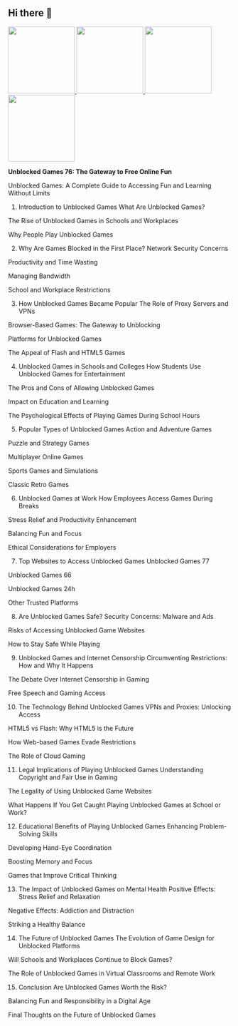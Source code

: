 ## Hi there 👋

 <article class="markdown-body entry-content container-lg f5" itemprop="text"><a href="https://lesson2.guru" rel="nofollow">
  <img src="https://camo.githubusercontent.com/9a672f639250395a2b3ce130853a5715bdada9eab6204da1091ae676fd5c2479/68747470733a2f2f6c6573736f6e322e677572752f75706c6f6164732f363766376265663838643436352d726574726f2d626f776c2e706e67" width="150" style="max-width: 100%;">
</a>
<a href="https://mathlessons.blog" rel="nofollow">
  <img src="https://camo.githubusercontent.com/946e1e25c3f7d282bc7a5d1f5e45e4f53779ebc1eee72665e769d7b27cf0ecaf/68747470733a2f2f6c6573736f6e322e677572752f75706c6f6164732f363766383230633137383563622d736c6f70652e706e67" width="150" style="max-width: 100%;">
</a>
<a href="https://mathtest-99.art" rel="nofollow">
  <img src="https://camo.githubusercontent.com/00cad256fb66a435255c692becd13a3aa19cbc1f4bbdb88fa2de066fe9ac9811/68747470733a2f2f6c6573736f6e322e677572752f75706c6f6164732f363766383231303230393638352d6269746c6966652e706e67" width="150" style="max-width: 100%;">
</a>
<a href="https://mathtest-99.space" rel="nofollow">
  <img src="https://camo.githubusercontent.com/236f92a0a1235de39d6e3cdb19b78d3d3e6ce08a670d98f45f99e25a05e003f7/68747470733a2f2f6c6573736f6e2d312e6c6f6c2f75706c6f6164732f363766383231343834396665612d636f6f6b6965636c69636b65722e706e67" width="150" style="max-width: 100%;">
</a>
<p dir="auto"><strong>Unblocked Games 76: The Gateway to Free Online Fun</strong></p>
</article>

Unblocked Games: A Complete Guide to Accessing Fun and Learning Without Limits

1. Introduction to Unblocked Games
What Are Unblocked Games?

The Rise of Unblocked Games in Schools and Workplaces

Why People Play Unblocked Games

2. Why Are Games Blocked in the First Place?
Network Security Concerns

Productivity and Time Wasting

Managing Bandwidth

School and Workplace Restrictions

3. How Unblocked Games Became Popular
The Role of Proxy Servers and VPNs

Browser-Based Games: The Gateway to Unblocking

Platforms for Unblocked Games

The Appeal of Flash and HTML5 Games

4. Unblocked Games in Schools and Colleges
How Students Use Unblocked Games for Entertainment

The Pros and Cons of Allowing Unblocked Games

Impact on Education and Learning

The Psychological Effects of Playing Games During School Hours

5. Popular Types of Unblocked Games
Action and Adventure Games

Puzzle and Strategy Games

Multiplayer Online Games

Sports Games and Simulations

Classic Retro Games

6. Unblocked Games at Work
How Employees Access Games During Breaks

Stress Relief and Productivity Enhancement

Balancing Fun and Focus

Ethical Considerations for Employers

7. Top Websites to Access Unblocked Games
Unblocked Games 77

Unblocked Games 66

Unblocked Games 24h

Other Trusted Platforms

8. Are Unblocked Games Safe?
Security Concerns: Malware and Ads

Risks of Accessing Unblocked Game Websites

How to Stay Safe While Playing

9. Unblocked Games and Internet Censorship
Circumventing Restrictions: How and Why It Happens

The Debate Over Internet Censorship in Gaming

Free Speech and Gaming Access

10. The Technology Behind Unblocked Games
VPNs and Proxies: Unlocking Access

HTML5 vs Flash: Why HTML5 is the Future

How Web-based Games Evade Restrictions

The Role of Cloud Gaming

11. Legal Implications of Playing Unblocked Games
Understanding Copyright and Fair Use in Gaming

The Legality of Using Unblocked Game Websites

What Happens If You Get Caught Playing Unblocked Games at School or Work?

12. Educational Benefits of Playing Unblocked Games
Enhancing Problem-Solving Skills

Developing Hand-Eye Coordination

Boosting Memory and Focus

Games that Improve Critical Thinking

13. The Impact of Unblocked Games on Mental Health
Positive Effects: Stress Relief and Relaxation

Negative Effects: Addiction and Distraction

Striking a Healthy Balance

14. The Future of Unblocked Games
The Evolution of Game Design for Unblocked Platforms

Will Schools and Workplaces Continue to Block Games?

The Role of Unblocked Games in Virtual Classrooms and Remote Work

15. Conclusion
Are Unblocked Games Worth the Risk?

Balancing Fun and Responsibility in a Digital Age

Final Thoughts on the Future of Unblocked Games
